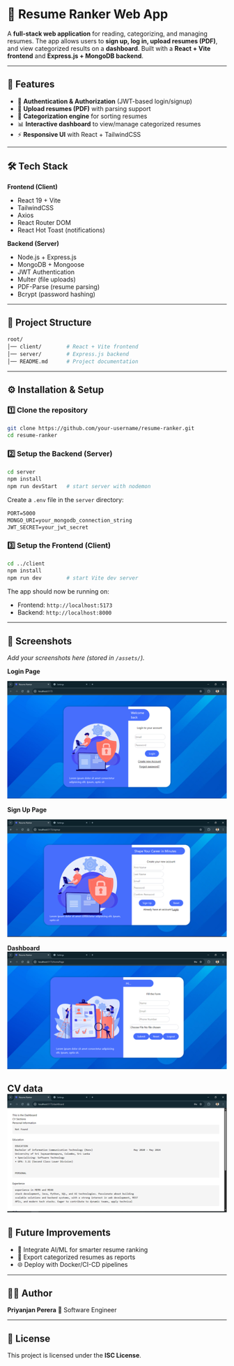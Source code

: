 # 📄 Resume Ranker Web App

A **full-stack web application** for reading, categorizing, and managing resumes. The app allows users to **sign up, log in, upload resumes (PDF)**, and view categorized results on a **dashboard**. Built with a **React + Vite frontend** and **Express.js + MongoDB backend**.

---

## 🚀 Features

* 🔑 **Authentication & Authorization** (JWT-based login/signup)
* 📂 **Upload resumes (PDF)** with parsing support
* 🧠 **Categorization engine** for sorting resumes
* 📊 **Interactive dashboard** to view/manage categorized resumes
* ⚡ **Responsive UI** with React + TailwindCSS

---

## 🛠️ Tech Stack

**Frontend (Client)**

* React 19 + Vite
* TailwindCSS
* Axios
* React Router DOM
* React Hot Toast (notifications)

**Backend (Server)**

* Node.js + Express.js
* MongoDB + Mongoose
* JWT Authentication
* Multer (file uploads)
* PDF-Parse (resume parsing)
* Bcrypt (password hashing)

---

## 📂 Project Structure

```bash
root/
│── client/        # React + Vite frontend
│── server/        # Express.js backend
│── README.md      # Project documentation
```

---

## ⚙️ Installation & Setup

### 1️⃣ Clone the repository

```bash
git clone https://github.com/your-username/resume-ranker.git
cd resume-ranker
```

### 2️⃣ Setup the Backend (Server)

```bash
cd server
npm install
npm run devStart   # start server with nodemon
```

Create a `.env` file in the `server` directory:

```env
PORT=5000
MONGO_URI=your_mongodb_connection_string
JWT_SECRET=your_jwt_secret
```

### 3️⃣ Setup the Frontend (Client)

```bash
cd ../client
npm install
npm run dev        # start Vite dev server
```

The app should now be running on:

* Frontend: `http://localhost:5173`
* Backend: `http://localhost:8000`

---

## 📸 Screenshots

*Add your screenshots here (stored in `/assets/`).*

**Login Page**

![Login Page](./assets/Login.PNG)

**Sign Up Page**

![SignUp](./assets/SignUp.PNG)

**Dashboard**
![Dashboard](./assets/homePage.PNG)

**CV data**
![CV data](./assets//output.PNG)
---

## 📌 Future Improvements

* 🤖 Integrate AI/ML for smarter resume ranking
* 📑 Export categorized resumes as reports
* 🌐 Deploy with Docker/CI-CD pipelines

---

## 👨‍💻 Author

**Priyanjan Perera**
🚀 Software Engineer

---

## 📜 License

This project is licensed under the **ISC License**.
